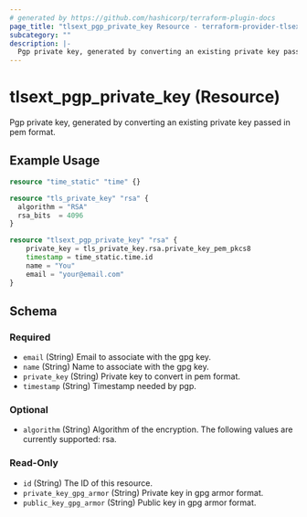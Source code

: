 ```yaml
---
# generated by https://github.com/hashicorp/terraform-plugin-docs
page_title: "tlsext_pgp_private_key Resource - terraform-provider-tlsext"
subcategory: ""
description: |-
  Pgp private key, generated by converting an existing private key passed in pem format.
---
```


# tlsext_pgp_private_key (Resource)

Pgp private key, generated by converting an existing private key passed in pem format.

## Example Usage

```terraform
resource "time_static" "time" {}

resource "tls_private_key" "rsa" {
  algorithm = "RSA"
  rsa_bits  = 4096
}

resource "tlsext_pgp_private_key" "rsa" {
    private_key = tls_private_key.rsa.private_key_pem_pkcs8
    timestamp = time_static.time.id
    name = "You"
    email = "your@email.com"
}
```

<!-- schema generated by tfplugindocs -->
## Schema

### Required

- `email` (String) Email to associate with the gpg key.
- `name` (String) Name to associate with the gpg key.
- `private_key` (String) Private key to convert in pem format.
- `timestamp` (String) Timestamp needed by pgp.

### Optional

- `algorithm` (String) Algorithm of the encryption. The following values are currently supported: rsa.

### Read-Only

- `id` (String) The ID of this resource.
- `private_key_gpg_armor` (String) Private key in gpg armor format.
- `public_key_gpg_armor` (String) Public key in gpg armor format.
